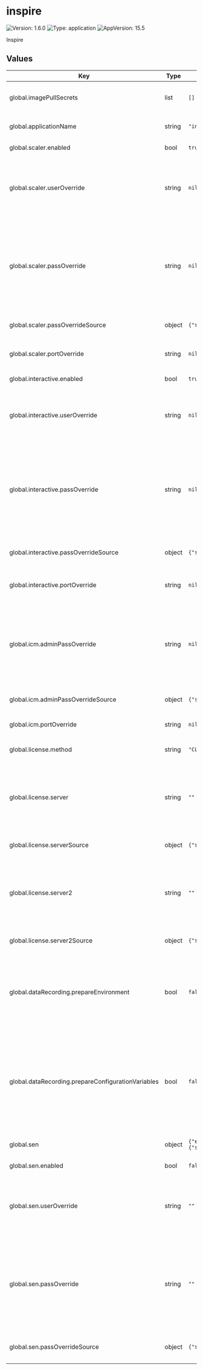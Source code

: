 # inspire

![Version: 1.6.0](https://img.shields.io/badge/Version-1.6.0-informational?style=flat-square) ![Type: application](https://img.shields.io/badge/Type-application-informational?style=flat-square) ![AppVersion: 15.5](https://img.shields.io/badge/AppVersion-15.5-informational?style=flat-square)

Inspire

## Values

| Key | Type | Default | Description |
|-----|------|---------|-------------|
| global.imagePullSecrets | list | `[]` | Defines an array of names of secrets, containing the connection settings to Docker image repositories. |
| global.applicationName | string | `"inspire"` | Defines a unique name of an application within a Kubernetes namespace. |
| global.scaler.enabled | bool | `true` | Defines whether to deploy Scaler or not. |
| global.scaler.userOverride | string | `nil` | Defines (in plain text) the username of a Scaler user to be created in ICM. -- If left undefined, the default user called scaler is created. -- The username value is not treated as a Secret. |
| global.scaler.passOverride | string | `nil` | Defines (in plain text) the password of a Scaler user to be created in ICM. -- If left undefined, Scaler's deployment will provide you with a random alphanumeric password. -- Use the 'passOverrideSource' variable instead if you wish to define the password using a Secret. |
| global.scaler.passOverrideSource | object | `{"secretKey":"","secretName":"","useSecret":false}` | Uses a Secret to define the password of a Scaler user to be created in ICM. |
| global.scaler.portOverride | string | `nil` | Defines the port to run Scaler on. -- If left undefined, the default port 30600 is used. |
| global.interactive.enabled | bool | `true` | Defines whether to deploy Interactive or not. |
| global.interactive.userOverride | string | `nil` | Defines the username of an Interactive system user to be created in ICM. -- If left undefined, the default user called system is created. -- The username value is not treated as a Secret. |
| global.interactive.passOverride | string | `nil` | Defines the password of an Interactive system user to be created in ICM. -- If left undefined, Interactive's deployment will provide you with a random alphanumeric password. -- Use the 'passOverrideSource' variable instead if you wish to define the password using a Secret. |
| global.interactive.passOverrideSource | object | `{"secretKey":"","secretName":"","useSecret":false}` | Uses a Secret to define the password of an Interactive system user to be created in ICM. |
| global.interactive.portOverride | string | `nil` | Defines the port to run Interactive on. -- If left undefined, the default port 30701 is used. |
| global.icm.adminPassOverride | string | `nil` | Defines the password of the ICM admin user. -- If left undefined, ICM's deployment will provide you with a random alphanumeric password. -- Use the 'adminPassOverrideSource' variable instead if you wish to define the password using a Secret. |
| global.icm.adminPassOverrideSource | object | `{"secretKey":"","secretName":"","useSecret":false}` | Uses a Secret to define the password of the ICM admin user. |
| global.icm.portOverride | string | `nil` | Defines the port to run ICM on. -- If left undefined, the default port 30353 is used. |
| global.license.method | string | `"CL"` | Defines the type of your license (cloud licensing or net licensing). [CL/LS] |
| global.license.server | string | `""` | Defines the URL address of your licensing server (Quadient Cloud server or Inspire License Manager server). -- Use the 'serverSource' variable instead if you wish to define the URL address using a Secret. |
| global.license.serverSource | object | `{"secretKey":"","secretName":"","useSecret":false}` | Uses a Secret to define the URL address of your licensing server. |
| global.license.server2 | string | `""` | Defines the URL address of your backup licensing server (Quadient Cloud server or Inspire License Manager server). -- Use the 'server2Source' variable instead if you wish to define URL address using a Secret. |
| global.license.server2Source | object | `{"secretKey":"","secretName":"","useSecret":false}` | Uses a Secret to define the URL address of your backup licensing server. |
| global.dataRecording.prepareEnvironment | bool | `false` | Since the R15.0 GA version, this defines whether or not you want to prepare the Inspire Flex components for the use of the Data Recording feature. The value of this setting must be set to 'true' for the Data recording feature to work in Kubernetes. |
| global.dataRecording.prepareConfigurationVariables | bool | `false` | You must use the following option when deploying the following Scaler versions to enable the preparation of the Data Recording configuration variables: - 15.0 versions earlier than SP2 - 15.X FMAP versions earlier than 15.4 FMAP -- Without this feature enabled, the Data Recording feature will not be able to function. |
| global.sen | object | `{"enabled":false,"passOverride":"","passOverrideSource":{"secretKey":"","secretName":"","useSecret":false},"userOverride":""}` | Available since the 15.0 version (except for the 15.2 version) of Scaler. |
| global.sen.enabled | bool | `false` | Defines whether to deploy Scenario Engine or not. |
| global.sen.userOverride | string | `""` | Defines (in plain text) the username of a Scenario Engine user to be created in ICM. -- If left undefined, the default user called 'sen' is created. -- The username value is not treated as a Secret. |
| global.sen.passOverride | string | `""` | Defines (in plain text) the password of a Scenario Engine user to be created in ICM. -- If left undefined, Scaler's deployment will provide you with a random alphanumeric password. -- Use the 'passOverrideSource' variable instead if you wish to define the password using a Secret. |
| global.sen.passOverrideSource | object | `{"secretKey":"","secretName":"","useSecret":false}` | Uses a Secret to define the password of a Scenario Engine user to be created in ICM. |


